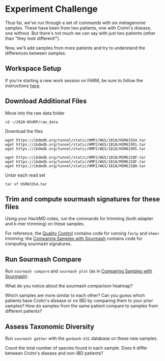 Experiment Challenge
===

Thus far, we've run through a set of commands with six metagenome samples. 
These have been from two patients, one with Crohn's disease, one without.
But there's not much we can say with just two patients (other than "they look different!").

Now, we'll add samples from more patients and try to understand the differences between samples.

## Workspace Setup

If you're starting a new work session on FARM, be sure to follow the instructions [here](05.starting-a-work-session.md).


## Download Additional Files 

Move into the raw data folder
```
cd ~/2020-NSURP/raw_data
```

Download the files
```
wget https://ibdmdb.org/tunnel/static/HMP2/WGS/1818/HSMA33S4.tar
wget https://ibdmdb.org/tunnel/static/HMP2/WGS/1818/HSMA33R1.tar
wget https://ibdmdb.org/tunnel/static/HMP2/WGS/1818/HSMA33R5.tar

wget https://ibdmdb.org/tunnel/static/HMP2/WGS/1818/MSM6J2QP.tar
wget https://ibdmdb.org/tunnel/static/HMP2/WGS/1818/MSM6J2QF.tar
wget https://ibdmdb.org/tunnel/static/HMP2/WGS/1818/MSM6J2QH.tar
```

Untar each read set
```
tar xf HSMA33S4.tar
```

## Trim and compute sourmash signatures for these files

Using your HackMD notes, run the commands for trimming (both adapter and k-mer trimming) on these samples.

For reference, the [Quality Control](07.quality-control) contains code for running `fastp` and `khmer` trimming; the [Comparing Samples with Sourmash](09.comparing-samples-with-sourmash) contains code for computing sourmash signatures.


## Run Sourmash Compare

Run `sourmash compare` and `sourmash plot` (as in [Comparing Samples with Sourmash](09.comparing-samples-with-sourmash)).

What do you notice about the sourmash comparison heatmap?

Which samples are more similar to each other? 
Can you guess which patients have Crohn's disease or no IBD by comparing them to your prior samples?
How do samples from the same patient compare to samples from different patients?


## Assess Taxonomic Diversity

Run `sourmash gather` with the `genbank-k31` database on these new samples. 

Count the total number of species found in each sample. Does it differ between Crohn's disease and non-IBD patients?

